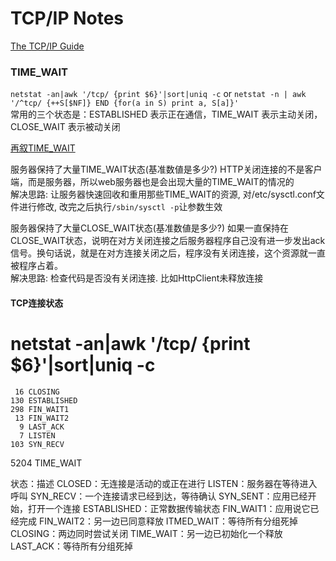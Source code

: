 # TCP/IP Notes

[The TCP/IP Guide](http://www.tcpipguide.com/free/index.htm)

### TIME_WAIT
`netstat -an|awk '/tcp/ {print $6}'|sort|uniq -c` or `netstat -n | awk '/^tcp/ {++S[$NF]} END {for(a in S) print a, S[a]}'`  
常用的三个状态是：ESTABLISHED 表示正在通信，TIME_WAIT 表示主动关闭，CLOSE_WAIT 表示被动关闭  

[再叙TIME_WAIT](http://huoding.com/2013/12/31/316)

服务器保持了大量TIME_WAIT状态(基准数値是多少?)
HTTP关闭连接的不是客户端，而是服务器，所以web服务器也是会出现大量的TIME_WAIT的情况的  
解决思路: 让服务器快速回收和重用那些TIME_WAIT的资源, 对/etc/sysctl.conf文件进行修改, 改完之后执行`/sbin/sysctl -p`让参数生效

服务器保持了大量CLOSE_WAIT状态(基准数値是多少?)
如果一直保持在CLOSE_WAIT状态，说明在对方关闭连接之后服务器程序自己没有进一步发出ack信号。换句话说，就是在对方连接关闭之后，程序没有关闭连接，这个资源就一直被程序占着。  
解决思路: 检查代码是否没有关闭连接. 比如HttpClient未释放连接

#### TCP连接状态
  # netstat -an|awk '/tcp/ {print $6}'|sort|uniq -c

     16 CLOSING
    130 ESTABLISHED
    298 FIN_WAIT1
     13 FIN_WAIT2
      9 LAST_ACK
      7 LISTEN
    103 SYN_RECV
   5204 TIME_WAIT

状态：描述
CLOSED：无连接是活动的或正在进行
LISTEN：服务器在等待进入呼叫
SYN_RECV：一个连接请求已经到达，等待确认
SYN_SENT：应用已经开始，打开一个连接
ESTABLISHED：正常数据传输状态
FIN_WAIT1：应用说它已经完成
FIN_WAIT2：另一边已同意释放
ITMED_WAIT：等待所有分组死掉
CLOSING：两边同时尝试关闭
TIME_WAIT：另一边已初始化一个释放
LAST_ACK：等待所有分组死掉
